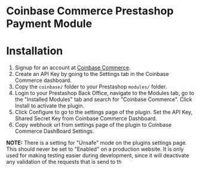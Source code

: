 # Coinbase Commerce Prestashop Payment Module

# Installation
1. Signup for an account at [Coinbase Commerce](https://commerce.coinbase.com/).
2. Create an API Key by going to the Settings tab in the Coinbase Commerce dashboard.
3. Copy the `coinbase/` folder to your Prestashop `modules/` folder.
4. Login to your Prestashop Back Office, navigate to the Modules tab, go to the "Installed Modules" tab and search for "Coinbase Commerce". Click Install to activate the plugin.
5. Click Configure to go to the settings page of the plugin. Set the API Key, Shared Secret Key from Coinbase Commerce Dashboard.
6. Copy webhook url from settings page of the plugin to Coinbase Commerce DashBoard Settings. 

**NOTE:** There is a setting for "Unsafe" mode on the plugins settings page. This should never be set to "Enabled" on a production website. 
It is only used for making testing easier during development, since it will deactivate any validation of the requests that is send to th